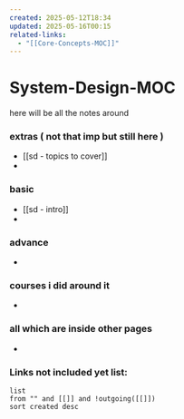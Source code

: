 ```yaml
---
created: 2025-05-12T18:34
updated: 2025-05-16T00:15
related-links:
  - "[[Core-Concepts-MOC]]"
---
```


# System-Design-MOC

here will be all the notes around 


### extras ( not that imp but still here )

- [[sd - topics to cover]]
- 

### basic


- [[sd - intro]]
- 

### advance

- 


### courses i did around it

- 


### all which are inside other pages

- 


### **Links not included yet list:**
```dataview
list
from "" and [[]] and !outgoing([[]])
sort created desc
```
